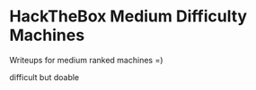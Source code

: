 # HackTheBox Medium Difficulty Machines

Writeups for medium ranked machines =)

difficult but doable